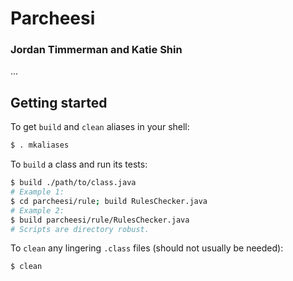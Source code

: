 # Parcheesi
### Jordan Timmerman and Katie Shin

...

## Getting started

To get `build` and `clean` aliases in your shell:

```sh
$ . mkaliases
```

To `build` a class and run its tests:

```sh
$ build ./path/to/class.java
# Example 1:
$ cd parcheesi/rule; build RulesChecker.java
# Example 2:
$ build parcheesi/rule/RulesChecker.java
# Scripts are directory robust.
```

To `clean` any lingering `.class` files (should not usually be needed):

```sh
$ clean
```

